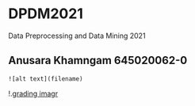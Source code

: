 # DPDM2021
Data Preprocessing and Data Mining 2021

## Anusara Khamngam  645020062-0

```![alt text](filename)```

!.[grading imagr](DPDM21.JPG)
